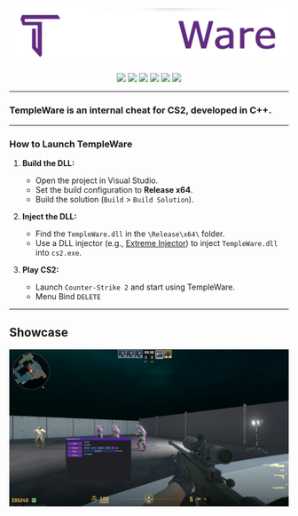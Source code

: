 <p align="center">
  <a href="https://templecheats.xyz">
    <img src="github/images/logo.png">
  </a>
</p> 
<p align="center">
  <img src="https://img.shields.io/badge/C%2B%2B-9B59B6?style=for-the-badge&logo=c%2B%2B&logoColor=white">
  <img src="https://img.shields.io/badge/Visual_Studio-8E44AD?style=for-the-badge&logo=visual%20studio&logoColor=white">
  <img src="https://img.shields.io/badge/Windows-7D3F9C?style=for-the-badge&logo=windows&logoColor=white">
  <a href="https://discord.gg/j6hTUB5GBx" style="text-decoration: none;">
    <img src="https://img.shields.io/badge/Discord-9B59B6?style=for-the-badge&logo=discord&logoColor=white">
  </a>
  <img src="https://img.shields.io/badge/license-MIT-8E44AD?style=for-the-badge&logo=&logoColor=white">
  <img src="https://img.shields.io/badge/CS2-9B59B6?style=for-the-badge&logo=counter-strike&logoColor=white">
</p>

---
### TempleWare is an internal cheat for CS2, developed in C++.
---

### How to Launch TempleWare

1. **Build the DLL:**
   - Open the project in Visual Studio.
   - Set the build configuration to **Release x64**.
   - Build the solution (`Build` > `Build Solution`).

2. **Inject the DLL:**
   - Find the `TempleWare.dll` in the `\Release\x64\` folder.
   - Use a DLL injector (e.g., [Extreme Injector](https://github.com/master131/ExtremeInjector)) to inject `TempleWare.dll` into `cs2.exe`.

3. **Play CS2:**
   - Launch `Counter-Strike 2` and start using TempleWare.
   - Menu Bind `DELETE`

---

## Showcase

<p align="center">
  <img src="./github/images/show.jpg" alt="Showcase">
</p>
